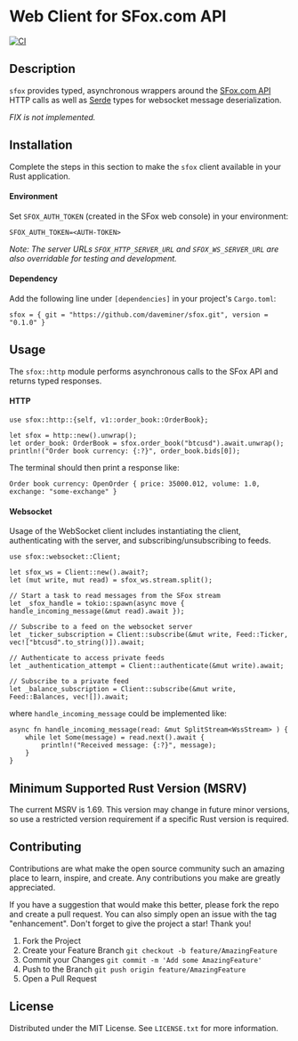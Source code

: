 # Web Client for SFox.com API

[![CI](https://github.com/daveminer/sfox/actions/workflows/test.yml/badge.svg)](https://github.com/daveminer/sfox/actions/workflows/test.yml)


## Description
`sfox` provides typed, asynchronous wrappers around the [SFox.com API](https://docs.sfox.com/) HTTP calls
as well as [Serde](https://serde.rs/) types for websocket message deserialization.

_FIX is not implemented._

## Installation

Complete the steps in this section to make the `sfox` client available in your Rust application.

#### Environment

Set `SFOX_AUTH_TOKEN` (created in the SFox web console) in your environment:
```
SFOX_AUTH_TOKEN=<AUTH-TOKEN>
```

_Note: The server URLs `SFOX_HTTP_SERVER_URL` and `SFOX_WS_SERVER_URL` are also overridable for testing and development._

#### Dependency

Add the following line under ```[dependencies]``` in your project's `Cargo.toml`:
```
sfox = { git = "https://github.com/daveminer/sfox.git", version = "0.1.0" }
```

## Usage

The ```sfox::http``` module performs asynchronous calls to the SFox API and returns typed responses.

#### HTTP

```
use sfox::http::{self, v1::order_book::OrderBook};
```

```
let sfox = http::new().unwrap();
let order_book: OrderBook = sfox.order_book("btcusd").await.unwrap();
println!("Order book currency: {:?}", order_book.bids[0]);
```

The terminal should then print a response like:
```
Order book currency: OpenOrder { price: 35000.012, volume: 1.0, exchange: "some-exchange" }
```

#### Websocket


Usage of the WebSocket client includes instantiating the client, authenticating with the server,
and subscribing/unsubscribing to feeds.

```
use sfox::websocket::Client;
```
```
let sfox_ws = Client::new().await?;
let (mut write, mut read) = sfox_ws.stream.split();

// Start a task to read messages from the SFox stream
let _sfox_handle = tokio::spawn(async move { handle_incoming_message(&mut read).await });

// Subscribe to a feed on the websocket server
let _ticker_subscription = Client::subscribe(&mut write, Feed::Ticker, vec!["btcusd".to_string()]).await;

// Authenticate to access private feeds
let _authentication_attempt = Client::authenticate(&mut write).await;

// Subscribe to a private feed
let _balance_subscription = Client::subscribe(&mut write, Feed::Balances, vec![]).await;
```

where `handle_incoming_message` could be implemented like:
```
async fn handle_incoming_message(read: &mut SplitStream<WssStream> ) {
    while let Some(message) = read.next().await {
        println!("Received message: {:?}", message);
    }
}
```

## Minimum Supported Rust Version (MSRV)

The current MSRV is 1.69. This version may change in future minor versions, so use a restricted version requirement if a specific Rust version is required.

## Contributing

Contributions are what make the open source community such an amazing place to learn, inspire, and create. Any contributions you make are greatly appreciated.

If you have a suggestion that would make this better, please fork the repo and create a pull request. You can also simply open an issue with the tag "enhancement". Don't forget to give the project a star! Thank you!

1. Fork the Project
2. Create your Feature Branch
```git checkout -b feature/AmazingFeature```
3. Commit your Changes
```git commit -m 'Add some AmazingFeature'```
4. Push to the Branch
```git push origin feature/AmazingFeature```
5. Open a Pull Request

## License

Distributed under the MIT License. See `LICENSE.txt` for more information.
